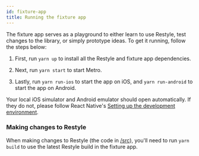 ```yaml
---
id: fixture-app
title: Running the fixture app
---
```


The fixture app serves as a playground to either learn to use Restyle, test changes to the library, or simply prototype ideas. To get it running, follow the steps below:

1. First, run `yarn up` to install all the Restyle and fixture app dependencies.

2. Next, run `yarn start` to start Metro.

3. Lastly, run `yarn run-ios` to start the app on iOS, and `yarn run-android` to start the app on Android.

Your local iOS simulator and Android emulator should open automatically. If they do not, please follow React Native's [Setting up the development environment](https://reactnative.dev/docs/environment-setup).

### Making changes to Restyle

When making changes to Restyle (the code in [/src](https://github.com/Shopify/restyle/tree/master/src)), you'll need to run `yarn build` to use the latest Restyle build in the fixture app.
